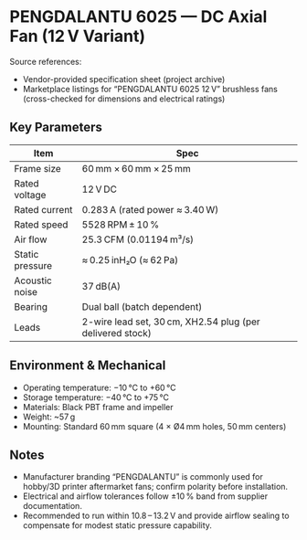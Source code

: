 # PENGDALANTU 6025 — DC Axial Fan (12 V Variant)

Source references:

- Vendor-provided specification sheet (project archive)
- Marketplace listings for “PENGDALANTU 6025 12 V” brushless fans (cross-checked for dimensions and electrical ratings)

## Key Parameters

| Item | Spec |
| --- | --- |
| Frame size | 60 mm × 60 mm × 25 mm |
| Rated voltage | 12 V DC |
| Rated current | 0.283 A (rated power ≈ 3.40 W) |
| Rated speed | 5528 RPM ± 10 % |
| Air flow | 25.3 CFM (0.01194 m³/s) |
| Static pressure | ≈ 0.25 inH₂O (≈ 62 Pa) |
| Acoustic noise | 37 dB(A) |
| Bearing | Dual ball (batch dependent) |
| Leads | 2-wire lead set, 30 cm, XH2.54 plug (per delivered stock) |

## Environment & Mechanical

- Operating temperature: −10 °C to +60 °C
- Storage temperature: −40 °C to +75 °C
- Materials: Black PBT frame and impeller
- Weight: ~57 g
- Mounting: Standard 60 mm square (4 × Ø4 mm holes, 50 mm centers)

## Notes

- Manufacturer branding “PENGDALANTU” is commonly used for hobby/3D printer aftermarket fans; confirm polarity before installation.
- Electrical and airflow tolerances follow ±10 % band from supplier documentation.
- Recommended to run within 10.8 – 13.2 V and provide airflow sealing to compensate for modest static pressure capability.

